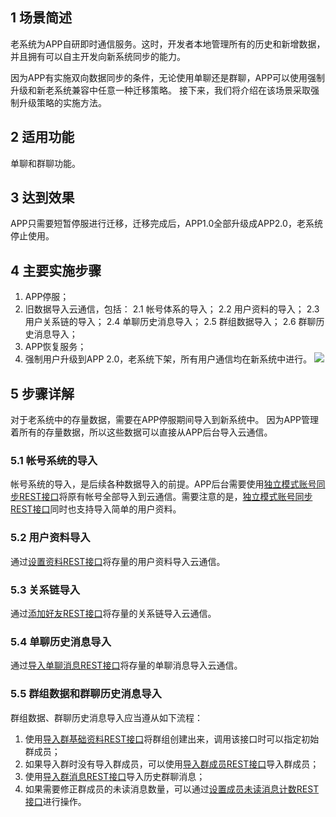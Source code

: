 ## 1 场景简述

老系统为APP自研即时通信服务。这时，开发者本地管理所有的历史和新增数据，并且拥有可以自主开发向新系统同步的能力。

因为APP有实施双向数据同步的条件，无论使用单聊还是群聊，APP可以使用强制升级和新老系统兼容中任意一种迁移策略。
接下来，我们将介绍在该场景采取强制升级策略的实施方法。

## 2 适用功能

单聊和群聊功能。

## 3 达到效果

APP只需要短暂停服进行迁移，迁移完成后，APP1.0全部升级成APP2.0，老系统停止使用。

## 4 主要实施步骤

1. APP停服；
2. 旧数据导入云通信，包括：
	  2.1 帐号体系的导入；
	  2.2 用户资料的导入；
	  2.3 用户关系链的导入；
	  2.4 单聊历史消息导入；
	  2.5 群组数据导入；
	  2.6 群聊历史消息导入；
3. APP恢复服务；
4. 强制用户升级到APP 2.0，老系统下架，所有用户通信均在新系统中进行。
![](http://imgcache.tce.fsphere.cn/image/mccdn.qcloud.com/static/img/65d832bee5ff922cbc90e0fad15cf9ee/image.png)

## 5 步骤详解

对于老系统中的存量数据，需要在APP停服期间导入到新系统中。
因为APP管理着所有的存量数据，所以这些数据可以直接从APP后台导入云通信。

### 5.1 帐号系统的导入

帐号系统的导入，是后续各种数据导入的前提。APP后台需要使用[独立模式账号同步REST接口](/doc/product/269/独立模式账号同步接口)将原有帐号全部导入到云通信。需要注意的是，[独立模式账号同步REST接口](/doc/product/269/独立模式账号同步接口)同时也支持导入简单的用户资料。

### 5.2 用户资料导入

通过[设置资料REST接口](/doc/product/269/设置资料)将存量的用户资料导入云通信。

### 5.3 关系链导入

通过[添加好友REST接口](/doc/product/269/添加好友)将存量的关系链导入云通信。

### 5.4 单聊历史消息导入

通过[导入单聊消息REST接口](/doc/product/269/导入单聊消息)将存量的单聊消息导入云通信。

### 5.5 群组数据和群聊历史消息导入

群组数据、群聊历史消息导入应当遵从如下流程：
1. 使用[导入群基础资料REST接口](/doc/product/269/导入群基础资料)将群组创建出来，调用该接口时可以指定初始群成员；
2. 如果导入群时没有导入群成员，可以使用[导入群成员REST接口](/doc/product/269/导入群成员)导入群成员；
3. 使用[导入群消息REST接口](/doc/product/269/导入群消息)导入历史群聊消息；
4. 如果需要修正群成员的未读消息数量，可以通过[设置成员未读消息计数REST接口](/doc/product/269/设置成员未读消息计数)进行操作。